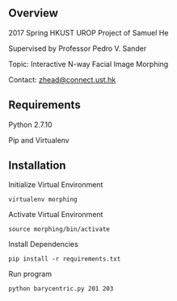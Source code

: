## Overview
2017 Spring HKUST UROP Project of Samuel He

Supervised by Professor Pedro V. Sander

Topic: Interactive N-way Facial Image Morphing

Contact: zhead@connect.ust.hk 

## Requirements
Python 2.7.10

Pip and Virtualenv


## Installation
Initialize Virtual Environment
```
virtualenv morphing
```

Activate Virtual Environment
```
source morphing/bin/activate
```

Install Dependencies
```
pip install -r requirements.txt
```

Run program
```
python barycentric.py 201 203
```


